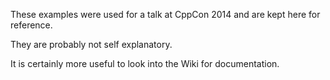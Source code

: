 These examples were used for a talk at CppCon 2014 and are kept here for reference.

They are probably not self explanatory.

It is certainly more useful to look into the Wiki for documentation.
